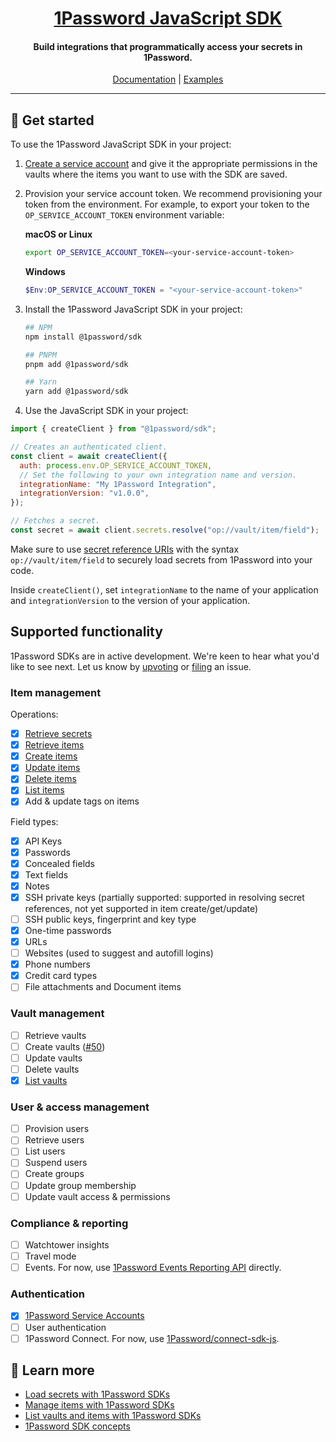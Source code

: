 <p align="center">
  <a href="https://1password.com">
      <h1 align="center">1Password JavaScript SDK</h1>
  </a>
</p>

<p align="center">
 <h4 align="center">Build integrations that programmatically access your secrets in 1Password.</h4>
</p>

<p align="center">
   <a href="https://developer.1password.com/docs/sdks/">Documentation</a> | <a href="https://github.com/1Password/onepassword-sdk-js/tree/main/examples">Examples</a>
<br/>

---

## 🚀 Get started

To use the 1Password JavaScript SDK in your project:

1. [Create a service account](https://my.1password.com/developer-tools/infrastructure-secrets/serviceaccount/) and give it the appropriate permissions in the vaults where the items you want to use with the SDK are saved.
2. Provision your service account token. We recommend provisioning your token from the environment. For example, to export your token to the `OP_SERVICE_ACCOUNT_TOKEN` environment variable:

   **macOS or Linux**

   ```bash
   export OP_SERVICE_ACCOUNT_TOKEN=<your-service-account-token>
   ```

   **Windows**

   ```powershell
   $Env:OP_SERVICE_ACCOUNT_TOKEN = "<your-service-account-token>"
   ```

3. Install the 1Password JavaScript SDK in your project:

   ```bash
   ## NPM
   npm install @1password/sdk
   ```

   ```bash
   ## PNPM
   pnpm add @1password/sdk
   ```

   ```bash
   ## Yarn
   yarn add @1password/sdk
   ```

4. Use the JavaScript SDK in your project:

```js
import { createClient } from "@1password/sdk";

// Creates an authenticated client.
const client = await createClient({
  auth: process.env.OP_SERVICE_ACCOUNT_TOKEN,
  // Set the following to your own integration name and version.
  integrationName: "My 1Password Integration",
  integrationVersion: "v1.0.0",
});

// Fetches a secret.
const secret = await client.secrets.resolve("op://vault/item/field");
```

Make sure to use [secret reference URIs](https://developer.1password.com/docs/cli/secret-reference-syntax/) with the syntax `op://vault/item/field` to securely load secrets from 1Password into your code.

Inside `createClient()`, set `integrationName` to the name of your application and `integrationVersion` to the version of your application.

## Supported functionality

1Password SDKs are in active development. We're keen to hear what you'd like to see next. Let us know by [upvoting](https://github.com/1Password/onepassword-sdk-js/issues) or [filing](https://github.com/1Password/onepassword-sdk-js/issues/new/choose) an issue.

### Item management

Operations:

- [x] [Retrieve secrets](https://developer.1password.com/docs/sdks/load-secrets)
- [x] [Retrieve items](https://developer.1password.com/docs/sdks/manage-items#get-an-item)
- [x] [Create items](https://developer.1password.com/docs/sdks/manage-items#create-an-item)
- [x] [Update items](https://developer.1password.com/docs/sdks/manage-items#update-an-item)
- [x] [Delete items](https://developer.1password.com/docs/sdks/manage-items#delete-an-item)
- [x] [List items](https://developer.1password.com/docs/sdks/list-vaults-items/)
- [x] Add & update tags on items

Field types:
- [x] API Keys
- [x] Passwords
- [x] Concealed fields
- [x] Text fields
- [x] Notes
- [x] SSH private keys (partially supported: supported in resolving secret references, not yet supported in item create/get/update)
- [ ] SSH public keys, fingerprint and key type
- [x] One-time passwords
- [x] URLs
- [ ] Websites (used to suggest and autofill logins)
- [x] Phone numbers
- [x] Credit card types
- [ ] File attachments and Document items

### Vault management
- [ ] Retrieve vaults
- [ ] Create vaults ([#50](https://github.com/1Password/onepassword-sdk-js/issues/50))
- [ ] Update vaults
- [ ] Delete vaults
- [x] [List vaults](https://developer.1password.com/docs/sdks/list-vaults-items/)

### User & access management
- [ ] Provision users
- [ ] Retrieve users
- [ ] List users
- [ ] Suspend users
- [ ] Create groups
- [ ] Update group membership
- [ ] Update vault access & permissions

### Compliance & reporting
- [ ] Watchtower insights
- [ ] Travel mode
- [ ] Events. For now, use [1Password Events Reporting API](https://developer.1password.com/docs/events-api/) directly.

### Authentication

- [x] [1Password Service Accounts](https://developer.1password.com/docs/service-accounts/get-started/)
- [ ] User authentication
- [ ] 1Password Connect. For now, use [1Password/connect-sdk-js](https://github.com/1Password/connect-sdk-js).

## 📖 Learn more

- [Load secrets with 1Password SDKs](https://developer.1password.com/docs/sdks/load-secrets)
- [Manage items with 1Password SDKs](https://developer.1password.com/docs/sdks/manage-items)
- [List vaults and items with 1Password SDKs](https://developer.1password.com/docs/sdks/list-vaults-items)
- [1Password SDK concepts](https://developer.1password.com/docs/sdks/concepts)
